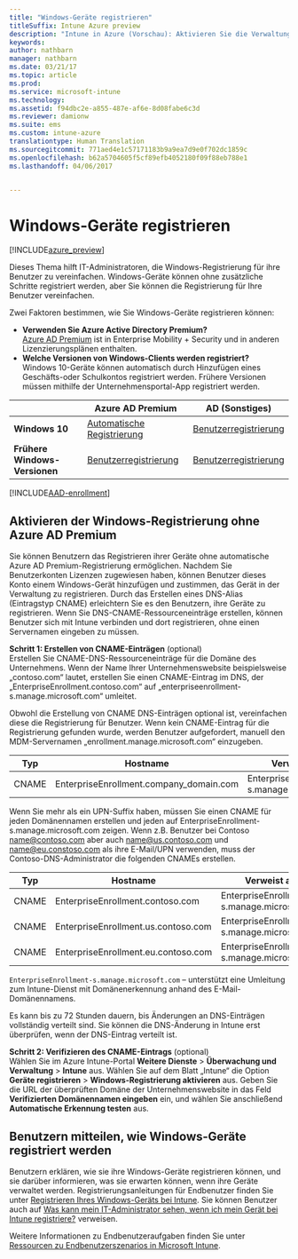 ```yaml
---
title: "Windows-Geräte registrieren"
titleSuffix: Intune Azure preview
description: "Intune in Azure (Vorschau): Aktivieren Sie die Verwaltung mobiler Geräte (Mobile Device Management, MDM) für Windows-Geräte in Intune."
keywords: 
author: nathbarn
manager: nathbarn
ms.date: 03/21/17
ms.topic: article
ms.prod: 
ms.service: microsoft-intune
ms.technology: 
ms.assetid: f94dbc2e-a855-487e-af6e-8d08fabe6c3d
ms.reviewer: damionw
ms.suite: ems
ms.custom: intune-azure
translationtype: Human Translation
ms.sourcegitcommit: 771aed4e1c57171183b9a9ea7d9e0f702dc1859c
ms.openlocfilehash: b62a5704605f5cf89efb4052180f09f88eb788e1
ms.lasthandoff: 04/06/2017


---
```


# <a name="enroll-windows-devices"></a>Windows-Geräte registrieren

[!INCLUDE[azure_preview](../includes/azure_preview.md)]

Dieses Thema hilft IT-Administratoren, die Windows-Registrierung für ihre Benutzer zu vereinfachen.  Windows-Geräte können ohne zusätzliche Schritte registriert werden, aber Sie können die Registrierung für Ihre Benutzer vereinfachen.

Zwei Faktoren bestimmen, wie Sie Windows-Geräte registrieren können:
- **Verwenden Sie Azure Active Directory Premium?** <br>[Azure AD Premium](https://docs.microsoft.com/azure/active-directory/active-directory-get-started-premium) ist in Enterprise Mobility + Security und in anderen Lizenzierungsplänen enthalten.
- **Welche Versionen von Windows-Clients werden registriert?** <br>Windows 10-Geräte können automatisch durch Hinzufügen eines Geschäfts-oder Schulkontos registriert werden. Frühere Versionen müssen mithilfe der Unternehmensportal-App registriert werden.

||**Azure AD Premium**|**AD (Sonstiges)**|
|----------|---------------|---------------|  
|**Windows 10**|[Automatische Registrierung](#enable-windows-10-automatic-enrollment) |[Benutzerregistrierung](#enable-windows-enrollment-without-azure-ad-premium)|
|**Frühere Windows-Versionen**|[Benutzerregistrierung](#enable-windows-enrollment-without-azure-ad-premium)|[Benutzerregistrierung](#enable-windows-enrollment-without-azure-ad-premium)|

[!INCLUDE[AAD-enrollment](../includes/win10-automatic-enrollment-aad.md)]

## <a name="enable-windows-enrollment-without-azure-ad-premium"></a>Aktivieren der Windows-Registrierung ohne Azure AD Premium
Sie können Benutzern das Registrieren ihrer Geräte ohne automatische Azure AD Premium-Registrierung ermöglichen. Nachdem Sie Benutzerkonten Lizenzen zugewiesen haben, können Benutzer dieses Konto einem Windows-Gerät hinzufügen und zustimmen, das Gerät in der Verwaltung zu registrieren. Durch das Erstellen eines DNS-Alias (Eintragstyp CNAME) erleichtern Sie es den Benutzern, ihre Geräte zu registrieren. Wenn Sie DNS-CNAME-Ressourceneinträge erstellen, können Benutzer sich mit Intune verbinden und dort registrieren, ohne einen Servernamen eingeben zu müssen.

**Schritt 1: Erstellen von CNAME-Einträgen** (optional)<br>
Erstellen Sie CNAME-DNS-Ressourceneinträge für die Domäne des Unternehmens. Wenn der Name Ihrer Unternehmenswebsite beispielsweise „contoso.com“ lautet, erstellen Sie einen CNAME-Eintrag im DNS, der „EnterpriseEnrollment.contoso.com“ auf „enterpriseenrollment-s.manage.microsoft.com“ umleitet.

Obwohl die Erstellung von CNAME DNS-Einträgen optional ist, vereinfachen diese die Registrierung für Benutzer. Wenn kein CNAME-Eintrag für die Registrierung gefunden wurde, werden Benutzer aufgefordert, manuell den MDM-Servernamen „enrollment.manage.microsoft.com“ einzugeben.

|Typ|Hostname|Verweist auf|TTL|  
|----------|---------------|---------------|---|
|CNAME|EnterpriseEnrollment.company_domain.com|EnterpriseEnrollment-s.manage.microsoft.com| 1 Stunde|

Wenn Sie mehr als ein UPN-Suffix haben, müssen Sie einen CNAME für jeden Domänennamen erstellen und jeden auf EnterpriseEnrollment-s.manage.microsoft.com zeigen. Wenn z.B. Benutzer bei Contoso name@contoso.com aber auch name@us.contoso.com und name@eu.constoso.com als ihre E-Mail/UPN verwenden, muss der Contoso-DNS-Administrator die folgenden CNAMEs erstellen.

|Typ|Hostname|Verweist auf|TTL|  
|----------|---------------|---------------|---|
|CNAME|EnterpriseEnrollment.contoso.com|EnterpriseEnrollment-s.manage.microsoft.com|1 Stunde|
|CNAME|EnterpriseEnrollment.us.contoso.com|EnterpriseEnrollment-s.manage.microsoft.com|1 Stunde|
|CNAME|EnterpriseEnrollment.eu.contoso.com|EnterpriseEnrollment-s.manage.microsoft.com| 1 Stunde|

`EnterpriseEnrollment-s.manage.microsoft.com` – unterstützt eine Umleitung zum Intune-Dienst mit Domänenerkennung anhand des E-Mail-Domänennamens.

Es kann bis zu 72 Stunden dauern, bis Änderungen an DNS-Einträgen vollständig verteilt sind. Sie können die DNS-Änderung in Intune erst überprüfen, wenn der DNS-Eintrag verteilt ist.

**Schritt 2: Verifizieren des CNAME-Eintrags** (optional)<br>
Wählen Sie im Azure Intune-Portal **Weitere Dienste** > **Überwachung und Verwaltung** > **Intune** aus. Wählen Sie auf dem Blatt „Intune“ die Option **Geräte registrieren** > **Windows-Registrierung aktivieren** aus. Geben Sie die URL der überprüften Domäne der Unternehmenswebsite in das Feld **Verifizierten Domänennamen eingeben** ein, und wählen Sie anschließend **Automatische Erkennung testen** aus.

## <a name="tell-users-how-to-enroll-windows-devices"></a>Benutzern mitteilen, wie Windows-Geräte registriert werden
Benutzern erklären, wie sie ihre Windows-Geräte registrieren können, und sie darüber informieren, was sie erwarten können, wenn ihre Geräte verwaltet werden. Registrierungsanleitungen für Endbenutzer finden Sie unter [Registrieren Ihres Windows-Geräts bei Intune](https://docs.microsoft.com/intune/enduser/enroll-your-device-in-intune-windows). Sie können Benutzer auch auf [Was kann mein IT-Administrator sehen, wenn ich mein Gerät bei Intune registriere?](https://docs.microsoft.com/intune/enduser/what-can-your-it-administrator-see-when-you-enroll-your-device-in-intune-windows) verweisen.

Weitere Informationen zu Endbenutzeraufgaben finden Sie unter [Ressourcen zu Endbenutzerszenarios in Microsoft Intune](https://docs.microsoft.com/intune/deploy-use/how-to-educate-your-end-users-about-microsoft-intune).

